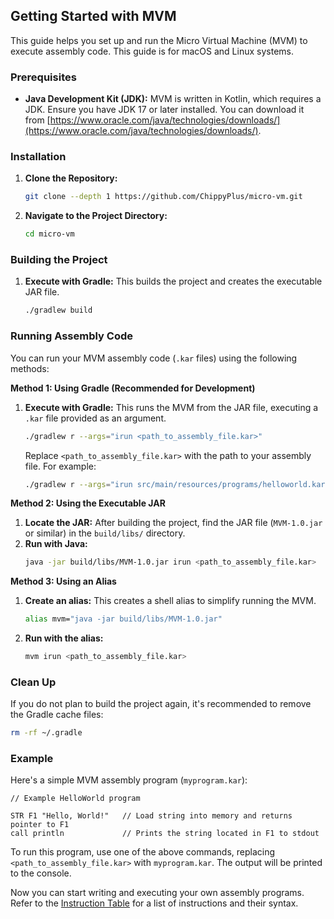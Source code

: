 ## Getting Started with MVM

This guide helps you set up and run the Micro Virtual Machine (MVM) to execute assembly code. This guide is for macOS
and Linux systems.

### Prerequisites

* **Java Development Kit (JDK):** MVM is written in Kotlin, which requires a JDK. Ensure you have JDK 17 or later
  installed. You can download it
  from [https://www.oracle.com/java/technologies/downloads/](https://www.oracle.com/java/technologies/downloads/).

### Installation

1. **Clone the Repository:**
   ```bash
   git clone --depth 1 https://github.com/ChippyPlus/micro-vm.git
   ```

2. **Navigate to the Project Directory:**
   ```bash
   cd micro-vm
   ```

### Building the Project

1. **Execute with Gradle:** This builds the project and creates the executable JAR file.
   ```bash
   ./gradlew build
   ```

### Running Assembly Code

You can run your MVM assembly code (`.kar` files) using the following methods:

**Method 1: Using Gradle (Recommended for Development)**

1. **Execute with Gradle:** This runs the MVM from the JAR file, executing a `.kar` file provided as an argument.
   ```bash
   ./gradlew r --args="irun <path_to_assembly_file.kar>"
   ```
   Replace `<path_to_assembly_file.kar>` with the path to your assembly file. For example:
   ```bash
   ./gradlew r --args="irun src/main/resources/programs/helloworld.kar"
   ```

**Method 2: Using the Executable JAR**

1. **Locate the JAR:** After building the project, find the JAR file (`MVM-1.0.jar` or similar) in the `build/libs/`
   directory.
2. **Run with Java:**
   ```bash
   java -jar build/libs/MVM-1.0.jar irun <path_to_assembly_file.kar>
   ```

**Method 3: Using an Alias**

1. **Create an alias:** This creates a shell alias to simplify running the MVM.
   ```bash
   alias mvm="java -jar build/libs/MVM-1.0.jar"
   ```
2. **Run with the alias:**
   ```bash
   mvm irun <path_to_assembly_file.kar>
   ```

### Clean Up

If you do not plan to build the project again, it's recommended to remove the Gradle cache files:

```bash
rm -rf ~/.gradle
```

### Example

Here's a simple MVM assembly program (`myprogram.kar`):

```assembly
// Example HelloWorld program 

STR F1 "Hello, World!"   // Load string into memory and returns pointer to F1
call println             // Prints the string located in F1 to stdout

```

To run this program, use one of the above commands, replacing `<path_to_assembly_file.kar>` with `myprogram.kar`. The
output will be printed to the console.

Now you can start writing and executing your own assembly programs. Refer to
the [Instruction Table](Instruction-Table.md)
for a list of instructions and their syntax.

